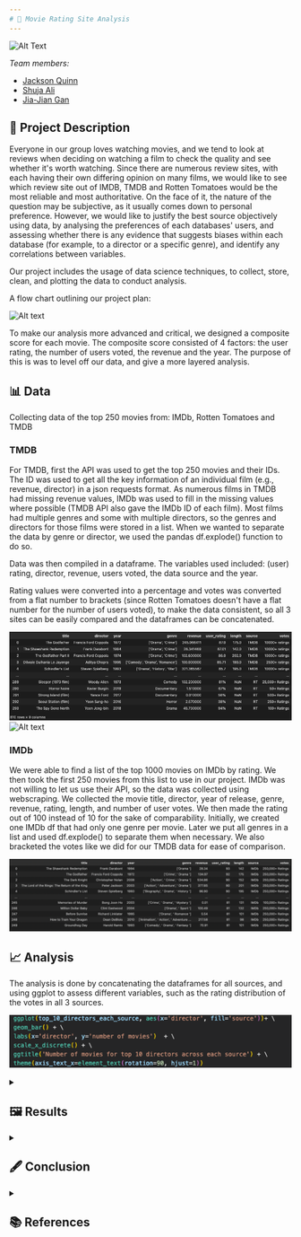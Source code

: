 ```yaml
---
# 🎥 Movie Rating Site Analysis
---
```



![Alt Text](https://compote.slate.com/images/e0d344a9-dcfb-45f9-b31f-67ab5aaade24.jpeg)



*Team members:* 

- [Jackson Quinn]()
- [Shuja Ali]()
- [Jia-Jian Gan]()

## 📝 Project Description

Everyone in our group loves watching movies, and we tend to look at reviews when deciding on watching a film to check the quality and see whether it's worth watching. Since there are numerous review sites, with each having their own differing opinion on many films, we would like to see which review site out of IMDB, TMDB and Rotten Tomatoes would be the most reliable and most authoritative. On the face of it, the nature of the question may be subjective, as it usually comes down to personal preference. However, we would like to justify the best source objectively using data, by analysing the preferences of each databases' users, and assessing whether there is any evidence that suggests biases within each database (for example, to a director or a specific genre), and identify any correlations between variables. 

Our project includes the usage of data science techniques, to collect, store, clean, and plotting the data to conduct analysis. 

A flow chart outlining our project plan:

![Alt text](flow%20chart.png)

To make our analysis more advanced and critical, we designed a composite score for each movie. The composite score consisted of 4 factors: the user rating, the number of users voted, the revenue and the year. The purpose of this is was to level off our data, and give a more layered analysis.

## 📊 Data

Collecting data of the top 250 movies from: IMDb, Rotten Tomatoes and TMDB

### TMDB

For TMDB, first the API was used to get the top 250 movies and their IDs. The ID was used to get all the key information of an individual film (e.g., revenue, director) in a json requests format. As numerous films in TMDB had missing revenue values, IMDb was used to fill in the missing values where possible (TMDB API also gave the IMDb ID of each film). Most films had multiple genres and some with multiple directors, so the genres and directors for those films were stored in a list. When we wanted to separate the data by genre or director, we used the pandas df.explode() function to do so.

Data was then compiled in a dataframe. The variables used included: (user) rating, director, revenue, users voted, the data source and the year. 

Rating values were converted into a percentage and votes was converted from a flat number to brackets (since Rotten Tomatoes doesn't have a flat number for the number of users voted), to make the data consistent, so all 3 sites can be easily compared and the dataframes can be concatenated.

![Alt text](merged_df.png)
![Alt text](../../Screenshot%202023-05-28%20at%2018.59.30.png)

### IMDb 

We were able to find a list of the top 1000 movies on IMDb by rating. We then took the first 250 movies from this list to use in our project. IMDb was not willing to let us use their API, so the data was collected using webscraping. We collected the movie title, director, year of release, genre, revenue, rating, length, and number of user votes. We then made the rating out of 100 instead of 10 for the sake of comparability. Initially, we created one IMDb df that had only one genre per movie. Later we put all genres in a list and used df.explode() to separate them when necessary. We also bracketed the votes like we did for our TMDB data for ease of comparison. 

![Alt text](IMDb_df.png)

## 📈 Analysis
The analysis is done by concatenating the dataframes for all sources, and using ggplot to assess different variables, such as the rating distribution of the votes in all 3 sources.

![Alt text](ggplot_code.png)

<details>
    <summary><h2>🖼️ Results</h2></summary>

Evidence of biases between directors for TMDB and IMDB. The frequency of directors in Rotten Tomatoes does not exceed 3, whilst directors have appeared up to 7 times in TMDB and IMDB.

![Alt text](t10_directors_each_source.png)

    
**Section I**: Is there a preference of certain genres according to sources, as examined by absolute user ratings and absolute representation?

- In Part I, we tried to see if we can infer anything from the graphs of average absolute user rating by genre across 3 sources


![Alt text](section_I_absolute_user_ratings.png)
<br>
(This bargraph depicts a graph of absolute user ratings over genres from different sources)

<br>

![Alt_text](rating_boxplots.png)

(The boxplot is depicting the same thing as the bar graph, and both show higher average ratings for RT)

- We saw that RT users tend to vote more optimistically compared to IMDb and TMDB on average
- However, we find no substantial differences/preferences for 1 genre relative to the other within genres by eyeballing the data and seeing how any differences are not consistent across sources, and were minimal fluctuations at best (relative to total ratings)

<br>



- Still in part I, we also plotted a graph of the number of top movies by genres so we can see if a source gives "preferential" treatment to those from a different source
- (For example, maybe IMDb really likes horror movies. If so, then we should see alot more horror movies!)

![Alt-text](section_I_representation_of_movies.png)


#### As we saw from the adjusted graph, there seems to be a HUGE representation of Documentary type movies for just Rotten Tomatoes!
- After doing some adjustment, we found that there is there is alot of Drama movies across all sources (most for IMDb and TMDB, and 2nd for RT)
- Potential inferrence might mean that on average, many people like Drama type movies!
- However, there might be other confounding variables, like maybe there are just a greater proportion of Drama movies made, so naturally more are highly rated
- We can also see the RT does not have movies in certain genres like War, Mystery or Music! However, this is due to the fact that there aren't categories for this on RT
- No clear relationship for other genres



### <span style = "color:red"> In conclusion, data from user ratings suggest no preference for a certain genre across sources. However, data from represenation of top movies seems to indicate a potential preference for Documentary genres within RT. However, as we would soon find out in section 2, this isn't the case! </span>

        
---


## <span style = "color:yellow">**Section II**: Examining difference in composite scores, to see if there are any discrepances or patterns in absolute user score, number of voters, absolute revenue and date of release - to see if users prefer a certain genre within each source and between sources</span>

- Firstly, we began by calculating the overall composite score
<br>
- The composite score = function(User composite score, revenue composite score)

- User composite score = function(absolute user rating, number of users)
- Revenue composite score = function(revenue at time of release, year of release) 

- Hence, composite score consists of 4 components
    - User score
    - Number of users who rated
    - Revenue
    - Date of release (revenue was scaled up due to inflation)

<br>
<br>
-- We then plot a graph of average overall_composite_movie_score over genre with 3 bar graphs for each data source

![Alt text](section_II_absolute_composite_score.png)

- We again find no clear pattern of composite scores within genres
- Even the Documentary genre for RT isn't higher than the rest despite over-representation shown earlier
- This points to other factors causing over-representation besides the hypothesis that RT users like Documentaries
- **This gives evidence to refute our initial findings in section 1, that there might be a slight preference for Documentary genres within Rotten Tomatoes sources!**
- However, we find crucial data (indicated in the graph or a more condensed one below) that RT has the lowest average overall score across all genres (data above graph) followed by TMDB and IMDB.

![Alt text](section_II_average_composite_score_mean.png)

<br>


-- We then tried to find out which of the 4 components contributed to this trend by sketching appropriate graphs
- By plotting a graph of average revenue_score over genre with 3 bar graphs for each data source amoung other things, we can see, RT is the lowest, followed by TMDB and IMDB. This matches the earlier pattern, so revenue explains it!

![Alt_text](section_II_composite_revenue_graph.png)

<br>

(Graph helps to explain as there are similar "peaks" and trough as compared to the total composite score graph)




![Alt text](section_II_composite_revenue_graph_mean.png)

<br>
(This mean table gives a simpler version of analysis to prove what we're saying above)

- Since revenue composite score is made up of revenue at time of release (Absolute revenue) and year of release we did further analysis via graphs to see which factor exactly contribues to this trend
        
![Alt_text](section_II_years_graph.png)

- From the data, (above) we can see that the years are clearly not a factor. The order is reversed and differences minimal

<br>

**This means the differences are attributed primarily to absolute revenue!**

**In other words, while it seems that there is no preference (or conflicting evidence) as to whether there are preferences between genres within or between sources, our data seems to suggest movies with a higher absolute revenue are over-represented in IMDb and TMDB relative to Rotten Tomatoes!**

**A possible explanation could be that IMDb and TMDB are more popular sites than Rotten Tomatoes. Hence, movies with higher revenues (and hence more overall customers), visit sites like IMDb and TMDB more relative to RT! (obviously, this is just a hypothesis. Correlation =/= causation)**

---

-- We next examined user composite score and see the same pattern of (RT -> TMDB -> IMDb) for user composite score

![Alt_text](s2_comp_user_graph.png)

<br>
(graph showing composite user score)
<br>

![Alt_text](s2_comp_user.png)
<br>
(table showing mean user score)
<br>

- However, data/graph seems to only partially confirm this as only some patterns are explained but not others in the graph
- **Taken together, it seems that the composite user rating score only partially explains the lower average total score for RT, but doesn't explain to the same extent as revenue composite!**
- This is because while the means follow the same pattern, the "peaks" and "troughs" of the data from user composite don't follow the same pattern as overall composite!
<br>

<br>
- We next analysed the data to see which of the 2 components in user composite (user rating or number of voters) contribute to the trend

<br>

![Alt_text](s2_absolute_user_mean.png)

<br>


- The data seems obvious that absolute ratings aren't the reason contributing to the composite user rating order between sources as the order there doesn't match the order previously (instead of RT being lowest and IMDb being highest, now RT is highest)
- **Instead, it seems like the number of voters are the major reason!**
- **It seems that it is _**number of voters**_ &  _**absolute revenue**_ that explains the trend we see in composite user rating and overall composite score**

**To summarise, while it seems that there is no preference (or conflicting evidence) as to whether there are preferences between genres within or between sources, our data seems to suggest movies with a higher absolute revenue are over-represented in IMDb and TMDB relative to Rotten Tomatoes! Hence, this supports the idea that IMDb and TMDB are more popular sites than Rotten Tomatoes! If IMDb and TMDB are more popular, those sites would get more voters for popular movies. Indeed, this is what we see!**

* Note again here, this is just a hypothesis. Correlation =/= causation. Reverse casuality might happen here - perhaps because there are more votes on sites like IMDb and TMDB, they become more popular with mainstream and casual audiences, which explains why movies with higher revenus (that are frequented by mainstream audiences, go to those sites leading to over representation of high revenue movies in IMDb and TMDB.)

<br>

### <span style = "color:yellow">**Section III**: Appendix/ Section 3: Even more evidence to support popularity of IMDb and TMDB compared to RT</span>

- We plot a graph of number of movies over their release date

<br>

![Alt_Text](s2_p3.png)

<br>


- The graph clearly shows that there is a significant over-representation of RT movies in pre-modern times and under-representation in modern times
- Given that the sample of movies across 3 sources were essentially chosen randomly, **perhaps, this points to the fact that IMDb and TMDB are more popular in recent times compared to RT!**

</details>

<details>
    <summary><h2>🖋️ Conclusion</h2></summary>

- In conclusion, we think there is no strong evidence that there is a preference for a genere within or across genres
- Examining the graph of absolute user ratings over genres over 3 sources, we see that there is no significant pattern of preference for a single genre (as variations are relatively small) & across sources (no pattern across sources)
- We also plotted a graph showing representation of movies by genre from an essentially random sample (we collected data using a similar approach for all 3 - collecting data from top movies as indicated by the source itself)
- While it seems like RT users might have a preference for that Documentary movies, as they are over-represented, the data from absolute user scores and later composite user and composite overall scores suggest otherwise

#### This points to the fact that there is no preference for genres within or across genres

- However, our data shows support for the hypothesis that IMDb and TMDB are more popular compared to RT
- This is because of three reasons
    - IMDb and TMDB have, on average, a greater representation of higher grossing flims than RT even as their average release year across sources are similar (evidence 1)
    - IMDb and TMDB have, on average, more voters than RT even as their average absolute user rating is about the same (evidence 2)
    - IMDb and TMDB represent a significantly greater proportion of modern flims compared to RT (evidence 3)

### All this evidence suggests that IMDb and TMDB are more popular sites in modern times than RT. With a greater popularity, more viewers vote (evidence 2).  Moreover, as movies with higher revenues are ones that attract more customers, more popular sites will have more traffic to those movies, leading to them being over-represented as top movies in IMDb and TMDB (evidence 1). The relative popularity of IMDb and TMDB also seems to be validated especially in the modern era, as traffic for modern movies for RT is lower compared to IMDb and TMDB, leading to IMDb and TMDB representing a greater % of higher performing flims compared to RT (evidence 3). 



</details>


<details>
    <summary><h2>📚 References</h2></summary>

Wikipedia: "List of films with a 100% rating on Rotten Tomatoes" 
<br>
https://en.wikipedia.org/wiki/List_of_films_with_a_100%25_rating_on_Rotten_Tomatoes
<br>
Rotten Tomatoes
<br>
https://www.rottentomatoes.com/
<br>
IMDb top 250 movies 
<br>
https://www.imdb.com/chart/top/
<br>
TMDB API 
<br>
https://developer.themoviedb.org/docs
        
</details>
